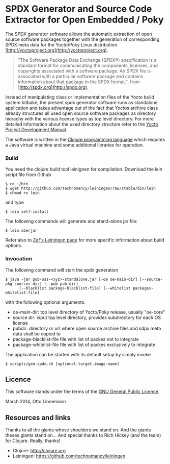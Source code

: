 # SPDX Generator and Source Code Extractor for Open Embedded / Poky

The  SPDX  generator  software  allows  the  automatic  extraction  of
open  source  software  packages   together  with  the  generation  of
corresponding  SPDX meta  data for  the Yocto/Poky  Linux distribution
[http://yoctoproject.org](http://yoctoproject.org).

> "The  Software  Package  Data  Exchange (SPDX®)  specification  is  a
standard  format  for  communicating  the  components,  licenses,  and
copyrights  associated  with  a  software package.  An  SPDX  file  is
associated with a particular software package and contains information
about that package in the SPDX format.", from [http://spdx.org](http://spdx.org).

Instead of  manipulating class  or implementation  files of  the Yocto
build  system bitbake,  the present  spdx generator  software runs  as
standalone application and takes advantage out of the fact that Yoctos
archive  class  already  structures  all  used  open  source  software
packages  as directory  hierachy  with the  various  license types  as
top  level directory.  For more  detailed information  about the  used
directory structure refer to the
[Yocto Project Development Manual](http://www.yoctoproject.org/docs/1.6/dev-manual/dev-manual.html#maintaining-open-source-license-compliance-during-your-products-lifecycle).


The software is written in the [Clojure programming language](http://clojure.org) which requires
a Java virtual machine and some additional libraries for operation.


### Build

You need  the clojure build  tool leinignen for  compilation. Download
the lein script file from Github

    $ cd ~/bin
    $ wget http://github.com/technomancy/leiningen/raw/stable/bin/lein
    $ chmod +x lein

and type

    $ lein self-install

The following commands will generate and stand-alone jar file:

    $ lein uberjar

Refer also to [Zef's Leiningen page](http://zef.me/2470/building-clojure-projects-with-leiningen) for more specific information about build options.


### Invocation
The following  command will start the spdx generation

    $ java -jar pub-oss-<xyz>-standalone.jar [-oe oe-main-dir] [--source-pkg sources-dir] [--pub pub-dir]
          [--blacklist package-blacklist-file] [--whitelist packages-whitelist-file]

with the following optional arguments:

* oe-main-dir: top level directory of Yocto/Poky release, usually "oe-core"
* source dir: input top level directory, provides subdirectory for each OS license
* pubdir: directory or url where open source archive files and sdpx meta data shall be copied to
* package-blacklist-file file with list of packes not to integrate
* package-whitelist-file file with list of packes exclusively to integrate

The application can be started with its default setup by simply invoke

    $ scripts/gen-spdx.sh [optional-target-image-name]

## Licence
This software stands under the terms of the
[GNU General Public Licence](http://www.gnu.org/licenses/gpl.html).

March 2014, Otto Linnemann

## Resources and links
Thanks to all the giants whose shoulders we stand on. And the giants theses giants stand on...
And special thanks to Rich Hickey (and the team) for Clojure. Really, thanks!

* Clojure: http://clojure.org
* Leiningen: https://github.com/technomancy/leiningen
